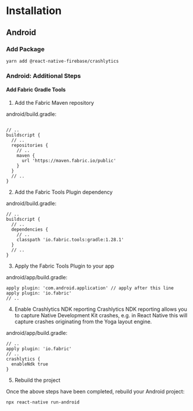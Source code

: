 # Installation

## Android

### Add Package
```
yarn add @react-native-firebase/crashlytics
```

### Android: Additional Steps

#### Add Fabric Gradle Tools  

1. Add the Fabric Maven repository

android/build.gradle:
```

// ..
buildscript {
  // ..
  repositories {
    // ..
    maven {
      url 'https://maven.fabric.io/public'
    }
  }
  // ..
}
```

2. Add the Fabric Tools Plugin dependency

android/build.gradle:

```
// ..
buildscript {
  // ..
  dependencies {
    // ..
    classpath 'io.fabric.tools:gradle:1.28.1'
  }
  // ..
}

```

3. Apply the Fabric Tools Plugin to your app


android/app/build.gradle:

```
apply plugin: 'com.android.application' // apply after this line
apply plugin: 'io.fabric'
// ..

```


4. Enable Crashlytics NDK reporting
Crashlytics NDK reporting allows you to capture Native Development Kit crashes, e.g. in React Native this will capture crashes originating from the Yoga layout engine.

android/app/build.gradle:

```
// ..
apply plugin: 'io.fabric'
// ..
crashlytics {
  enableNdk true
}
```

5. Rebuild the project

Once the above steps have been completed, rebuild your Android project:

```
npx react-native run-android
```